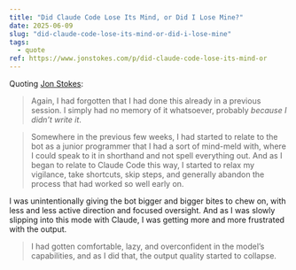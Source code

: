 ```yaml
---
title: "Did Claude Code Lose Its Mind, or Did I Lose Mine?"
date: 2025-06-09
slug: "did-claude-code-lose-its-mind-or-did-i-lose-mine"
tags:
  - quote
ref: https://www.jonstokes.com/p/did-claude-code-lose-its-mind-or
---
```


Quoting [Jon Stokes](https://www.jonstokes.com/p/did-claude-code-lose-its-mind-or):

> Again, I had forgotten that I had done this already in a previous session. I simply had no memory of it whatsoever, probably *because I didn’t write it*.

> Somewhere in the previous few weeks, I had started to relate to the bot as a junior programmer that I had a sort of mind-meld with, where I could speak to it in shorthand and not spell everything out. And as I began to relate to Claude Code this way, I started to relax my vigilance, take shortcuts, skip steps, and generally abandon the process that had worked so well early on.

I was unintentionally giving the bot bigger and bigger bites to chew on, with less and less active direction and focused oversight. And as I was slowly slipping into this mode with Claude, I was getting more and more frustrated with the output.

> I had gotten comfortable, lazy, and overconfident in the model’s capabilities, and as I did that, the output quality started to collapse.
